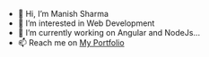 - 👋 Hi, I’m Manish Sharma
- 👀 I’m interested in Web Development
- 🌱 I’m currently working on Angular and NodeJs...
- 📫 Reach me on [My Portfolio](https://manishs.in)

<!---
mani-96/mani-96 is a ✨ special ✨ repository because its `README.md` (this file) appears on your GitHub profile.
You can click the Preview link to take a look at your changes.
--->

